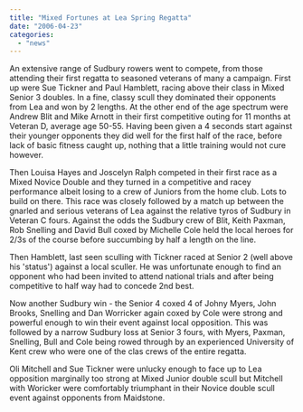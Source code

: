 ```yaml
---
title: "Mixed Fortunes at Lea Spring Regatta"
date: "2006-04-23"
categories:
  - "news"
---
```


An extensive range of Sudbury rowers went to compete, from those attending their first regatta to seasoned veterans of many a campaign. First up were Sue Tickner and Paul Hamblett, racing above their class in Mixed Senior 3 doubles. In a fine, classy scull they dominated their opponents from Lea and won by 2 lengths. At the other end of the age spectrum were Andrew Blit and Mike Arnott in their first competitive outing for 11 months at Veteran D, average age 50-55. Having been given a 4 seconds start against their younger opponents they did well for the first half of the race, before lack of basic fitness caught up, nothing that a little training would not cure however.

Then Louisa Hayes and Joscelyn Ralph competed in their first race as a Mixed Novice Double and they turned in a competitive and racey performance albeit losing to a crew of Juniors from the home club. Lots to build on there. This race was closely followed by a match up between the gnarled and serious veterans of Lea against the relative tyros of Sudbury in Veteran C fours. Against the odds the Sudbury crew of Blit, Keith Paxman, Rob Snelling and David Bull coxed by Michelle Cole held the local heroes for 2/3s of the course before succumbing by half a length on the line.

Then Hamblett, last seen sculling with Tickner raced at Senior 2 (well above his 'status') against a local sculler. He was unfortunate enough to find an opponent who had been invited to attend national trials and after being competitive to half way had to concede 2nd best.

Now another Sudbury win - the Senior 4 coxed 4 of Johny Myers, John Brooks, Snelling and Dan Worricker again coxed by Cole were strong and powerful enough to win their event against local opposition. This was followed by a narrow Sudbury loss at Senior 3 fours, with Myers, Paxman, Snelling, Bull and Cole being rowed through by an experienced University of Kent crew who were one of the clas crews of the entire regatta.

Oli Mitchell and Sue Tickner were unlucky enough to face up to Lea opposition marginally too strong at Mixed Junior double scull but Mitchell with Woricker were comfortably triumphant in their Novice double scull event against opponents from Maidstone.
